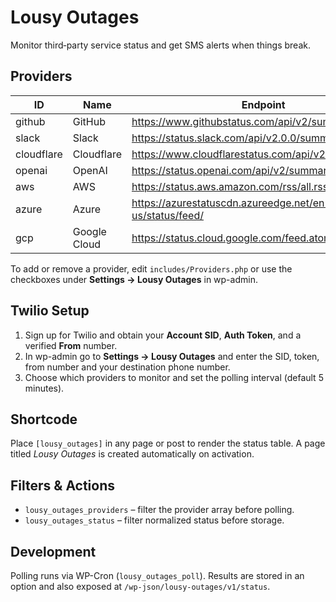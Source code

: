 # Lousy Outages

Monitor third‑party service status and get SMS alerts when things break.

## Providers

| ID | Name | Endpoint |
|----|------|----------|
| github | GitHub | https://www.githubstatus.com/api/v2/summary.json |
| slack | Slack | https://status.slack.com/api/v2.0.0/summary.json |
| cloudflare | Cloudflare | https://www.cloudflarestatus.com/api/v2/summary.json |
| openai | OpenAI | https://status.openai.com/api/v2/summary.json |
| aws | AWS | https://status.aws.amazon.com/rss/all.rss |
| azure | Azure | https://azurestatuscdn.azureedge.net/en-us/status/feed/ |
| gcp | Google Cloud | https://status.cloud.google.com/feed.atom |

To add or remove a provider, edit `includes/Providers.php` or use the checkboxes under **Settings → Lousy Outages** in wp-admin.

## Twilio Setup

1. Sign up for Twilio and obtain your **Account SID**, **Auth Token**, and a verified **From** number.
2. In wp-admin go to **Settings → Lousy Outages** and enter the SID, token, from number and your destination phone number.
3. Choose which providers to monitor and set the polling interval (default 5 minutes).

## Shortcode

Place `[lousy_outages]` in any page or post to render the status table. A page titled *Lousy Outages* is created automatically on activation.

## Filters & Actions

- `lousy_outages_providers` – filter the provider array before polling.
- `lousy_outages_status` – filter normalized status before storage.

## Development

Polling runs via WP-Cron (`lousy_outages_poll`). Results are stored in an option and also exposed at `/wp-json/lousy-outages/v1/status`.
